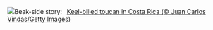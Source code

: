 ![](https://www.bing.com/th?id=OHR.ToucanForest_EN-US8319635845_UHD.jpg&w=1000)Beak-side story:&nbsp;&ensp;[Keel-billed toucan in Costa Rica (© Juan Carlos Vindas/Getty Images)](https://www.bing.com/th?id=OHR.ToucanForest_EN-US8319635845_UHD.jpg)
<br><br/>
